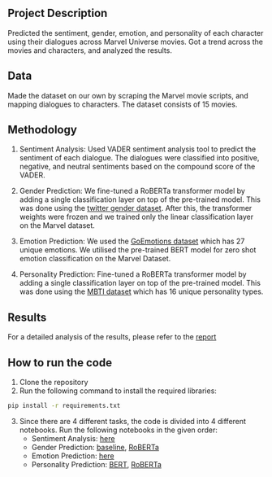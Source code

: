 ## Project Description
Predicted the sentiment, gender, emotion, and personality of each character using their dialogues across Marvel Universe movies. Got a trend across the movies and characters, and analyzed the results.

## Data
Made the dataset on our own by scraping the Marvel movie scripts, and mapping dialogues to characters. The dataset consists of 15 movies.

## Methodology
1. Sentiment Analysis: Used VADER sentiment analysis tool to predict the sentiment of each dialogue. The dialogues were classified into positive, negative, and neutral sentiments based on the compound score of the VADER.

2. Gender Prediction: We fine-tuned a RoBERTa transformer model by adding a single classification layer on top of the pre-trained model. This was done using the [twitter gender dataset](https://www.kaggle.com/datasets/crowdflower/twitter-user-gender-classification). After this, the transformer weights were frozen and we trained only the linear classification layer on the Marvel dataset. 

3. Emotion Prediction: We used the [GoEmotions dataset](https://huggingface.co/datasets/google-research-datasets/go_emotions) which has 27 unique emotions. We utilised the pre-trained BERT model for zero shot emotion classification on the Marvel Dataset.

4. Personality Prediction: Fine-tuned a RoBERTa transformer model by adding a single classification layer on top of the pre-trained model. This was done using the [MBTI dataset](https://www.kaggle.com/datasnaek/mbti-type) which has 16 unique personality types.

## Results
For a detailed analysis of the results, please refer to the [report](NLP_Project_Report.pdf)

## How to run the code
1. Clone the repository
2. Run the following command to install the required libraries:
```bash
pip install -r requirements.txt
```
3. Since there are 4 different tasks, the code is divided into 4 different notebooks. Run the following notebooks in the given order:
    - Sentiment Analysis: [here](Sentiment_analysis\sentiment.ipynb) 
    - Gender Prediction: [baseline](gender_analysis\Baseline_for_gender_Classification.ipynb), [RoBERTa](gender_analysis\gender-classification.ipynb)
    - Emotion Prediction: [here](Go_Emotions_analysis\goEmotionInference.ipynb)
    - Personality Prediction: [BERT](personality_analysis\MBTI_bert.ipynb), [RoBERTa](personality_analysis\MBTI_roberta.ipynb)

<!-- ## Contributors -->

